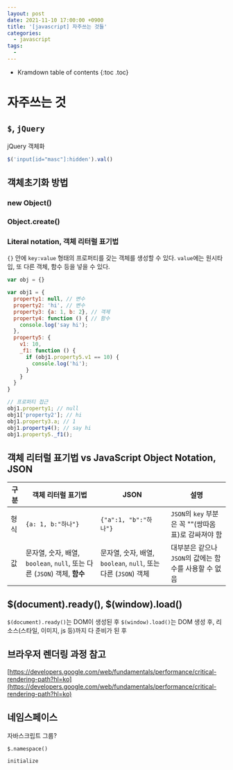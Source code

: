 ```yaml
---
layout: post
date: 2021-11-10 17:00:00 +0900
title: '[javascript] 자주쓰는 것들'
categories:
  - javascript
tags:
  -
---
```


* Kramdown table of contents
{:toc .toc}

# 자주쓰는 것

## `$`, `jQuery`

jQuery 객체화

```js
$('input[id="masc"]:hidden').val()
```

## 객체초기화 방법

### new Object()

### Object.create()

### Literal notation, 객체 리터럴 표기법

`{}` 안에 `key:value` 형태의 프로퍼티를 갖는 객체를 생성할 수 있다.
`value`에는 원시타입, 또 다른 객체, 함수 등을 넣을 수 있다.

```js
var obj = {}

var obj1 = {
  property1: null, // 변수
  property2: 'hi', // 변수
  property3: {a: 1, b: 2}, // 객제
  property4: function () { // 함수
    console.log('say hi');
  },  
  property5: {
    v1: 10,
    _f1: function () {
      if (obj1.property5.v1 == 10) {
        console.log('hi');
      }
    }
  }
}

// 프로퍼티 접근
obj1.property1; // null
obj1['property2']; // hi
obj1.property3.a; // 1
obj1.property4(); // say hi
obj1.property5._f1();

```

## 객체 리터럴 표기법 vs  JavaScript Object Notation, JSON

| 구분 | 객체 리터럴 표기법 | JSON | 설명 |
|---|---|---|---|
|형식| `{a: 1, b:"하나"}`| `{"a":1, "b":"하나"}`| `JSON`의 `key` 부분은 꼭 ""(쌍따옴표)로 감싸져야 함|
|값|문자열, 숫자, 배열, `boolean`, `null`, 또는 다른 (`JSON`) 객체, **함수** |문자열, 숫자, 배열, `boolean`, `null`, 또는 다른 (`JSON`) 객체| 대부분은 같으나 `JSON`의 값에는 함수를 사용할 수 없음|


## $(document).ready(), $(window).load()

`$(document).ready()`는 DOM이 생성된 후
`$(window).load()`는 DOM 생성 후, 리소스(스타일, 이미지, js 등)까지 다 준비가 된 후

## 브라우저 렌더링 과정 참고

[https://developers.google.com/web/fundamentals/performance/critical-rendering-path?hl=ko](https://developers.google.com/web/fundamentals/performance/critical-rendering-path?hl=ko)


## 네임스페이스

자바스크립트 그룹?

`$.namespace()`

`initialize`
